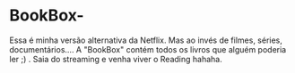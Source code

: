 # BookBox-
Essa é minha versão alternativa da Netflix. Mas ao invés de filmes, séries, documentários.... A  "BookBox" contém todos os livros que alguém poderia ler ;) . Saia do streaming e venha viver o Reading hahaha. 
